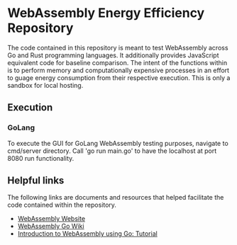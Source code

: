<h1>WebAssembly Energy Efficiency Repository</h1>
<p>
    The code contained in this repository is meant to test WebAssembly across Go and Rust programming languages.
    It additionally provides JavaScript equivalent code for baseline comparison.
    The intent of the functions within is to perform memory and computationally expensive processes in an effort
    to guage energy consumption from their respective execution. This is only a sandbox for local hosting.
</p>
<h2>
    Execution
</h2>
<h3>
    GoLang
</h3>
<p>
    To execute the GUI for GoLang WebAssembly testing purposes, navigate to cmd/server directory. Call 'go run main.go' to
    have the localhost at port 8080 run functionality.
</p>
<h2>
    Helpful links
</h2>
<p>
    The following links are documents and resources that helped facilitate the code contained within the repository.
</p>
<ul>
    <li>
        <a href="https://webassembly.org">WebAssembly Website</a>
    </li>
    <li>
        <a href="https://github.com/golang/go/wiki/WebAssembly#getting-started">WebAssembly Go Wiki</a>
    </li>
    <li>
        <a href="https://golangbot.com/webassembly-using-go/">Introduction to WebAssembly using Go: Tutorial</a>
    </li>
</ul>